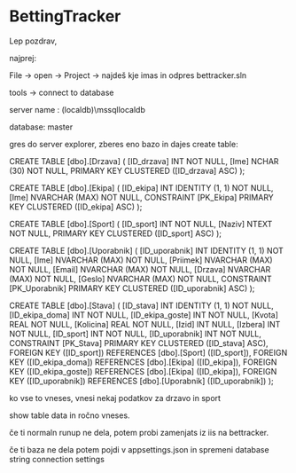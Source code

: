 # BettingTracker

Lep pozdrav,

najprej: 

File -> open -> Project -> najdeš kje imas in odpres bettracker.sln

tools -> connect to database

server name : (localdb)\mssqllocaldb

database: master

gres do server explorer, zberes eno bazo in dajes create table:

CREATE TABLE [dbo].[Drzava] (
    [ID_drzava] INT        NOT NULL,
    [Ime]       NCHAR (30) NOT NULL,
    PRIMARY KEY CLUSTERED ([ID_drzava] ASC)
);

CREATE TABLE [dbo].[Ekipa] (
    [ID_ekipa] INT            IDENTITY (1, 1) NOT NULL,
    [Ime]      NVARCHAR (MAX) NOT NULL,
    CONSTRAINT [PK_Ekipa] PRIMARY KEY CLUSTERED ([ID_ekipa] ASC)
);

CREATE TABLE [dbo].[Sport] (
    [ID_sport] INT   NOT NULL,
    [Naziv]    NTEXT NOT NULL,
    PRIMARY KEY CLUSTERED ([ID_sport] ASC)
);

CREATE TABLE [dbo].[Uporabnik] (
    [ID_uporabnik] INT            IDENTITY (1, 1) NOT NULL,
    [Ime]          NVARCHAR (MAX) NOT NULL,
    [Priimek]      NVARCHAR (MAX) NOT NULL,
    [Email]        NVARCHAR (MAX) NOT NULL,
    [Drzava]       NVARCHAR (MAX) NOT NULL,
    [Geslo]        NVARCHAR (MAX) NOT NULL,
    CONSTRAINT [PK_Uporabnik] PRIMARY KEY CLUSTERED ([ID_uporabnik] ASC)
);

CREATE TABLE [dbo].[Stava] (
    [ID_stava]       INT  IDENTITY (1, 1) NOT NULL,
    [ID_ekipa_doma]  INT  NOT NULL,
    [ID_ekipa_goste] INT  NOT NULL,
    [Kvota]          REAL NOT NULL,
    [Kolicina]       REAL NOT NULL,
    [Izid]           INT  NULL,
    [Izbera]         INT  NOT NULL,
    [ID_sport]       INT  NOT NULL,
    [ID_uporabnik]   INT  NOT NULL,
    CONSTRAINT [PK_Stava] PRIMARY KEY CLUSTERED ([ID_stava] ASC),
    FOREIGN KEY ([ID_sport]) REFERENCES [dbo].[Sport] ([ID_sport]),
    FOREIGN KEY ([ID_ekipa_doma]) REFERENCES [dbo].[Ekipa] ([ID_ekipa]),
    FOREIGN KEY ([ID_ekipa_goste]) REFERENCES [dbo].[Ekipa] ([ID_ekipa]),
    FOREIGN KEY ([ID_uporabnik]) REFERENCES [dbo].[Uporabnik] ([ID_uporabnik])
);

ko vse to vneses, vnesi nekaj podatkov za drzavo in sport

show table data in ročno vneses.

če ti normaln runup ne dela, potem probi zamenjats iz iis na bettracker.

če ti baza ne dela potem pojdi v appsettings.json in spremeni database string connection settings









